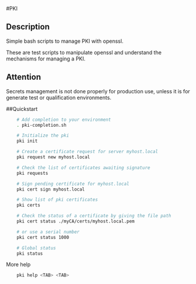 #PKI

## Description

Simple bash scripts to manage PKI with openssl.

These are test scripts to manipulate openssl
and understand the mechanisms for managing a PKI.

## Attention

Secrets management is not done properly
for production use, unless it is for
generate test or qualification environments.

##Quickstart

```bash
    # Add completion to your environment
    . pki-completion.sh

    # Initialize the pki
    pki init

    # Create a certificate request for server myhost.local
    pki request new myhost.local

    # Check the list of certificates awaiting signature
    pki requests

    # Sign pending certificate for myhost.local
    pki cert sign myhost.local

    # Show list of pki certificates
    pki certs

    # Check the status of a certificate by giving the file path
    pki cert status ./myCA/certs/myhost.local.pem

    # or use a serial number
    pki cert status 1000

    # Global status
    pki status
```

More help

```bash
    pki help <TAB> <TAB>
```
